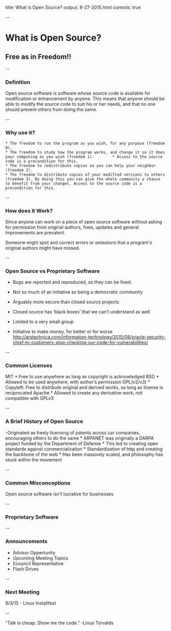 title: What is Open Source?
output: 8-27-2015.html
controls: true

--

# What is Open Source?
## Free as in Freedom!!

--

### Definition

Open source software is software whose source code is available for modification or enhancement by anyone. This means that anyone should be able to modify the source code to suit his or her needs, and that no one should prevent others from doing the same.

--

### Why use it?


    * The freedom to run the program as you wish, for any purpose (freedom 0).
    * The freedom to study how the program works, and change it so it does your computing as you wish (freedom 1).        * Access to the source code is a precondition for this.
    * The freedom to redistribute copies so you can help your neighbor (freedom 2).
    * The freedom to distribute copies of your modified versions to others (freedom 3). By doing this you can give the whole community a chance to benefit from your changes. Access to the source code is a precondition for this.


--

### How does it Work?

Since anyone can work on a piece of open source software without asking for permission from original authors, fixes, updates and general improvements are prevalent.

Someone might spot and correct errors or omissions that a program's original authors might have missed.

--
### Open Source vs Proprietary Software
* Bugs are reported and reproduced, so they can be fixed.
* Not so much of an initiative as being a democratic community
* Arguably more secure than closed source projects

* Closed source has ‘black boxes’ that we can’t understand as well
* Limited to a very small group
* Initiative to make money, for better or for worse
http://arstechnica.com/information-technology/2015/08/oracle-security-chief-to-customers-stop-checking-our-code-for-vulnerabilities/

--
### Common Licenses
MIT
    * Free to use anywhere as long as copyright is acknowledged
BSD
    * Allowed to be used anywhere, with author’s permission
GPL(v2/v3)
    * Copyleft: Free to distribute original and derived works, so long as license is reciprocated 
Apache
    * Allowed to create any derivative work, not compatible with GPLv3


--
### A Brief History of Open Source

-Originated as freely licensing of patents across car companies, encouraging others to do the same
    * ARPANET was originally a DARPA project funded by the Department of Defense
    * This led to creating open standards against commercialization
    * Standardization of http and creating the backbone of the web
    * Has been massively scaled, and philosophy has stuck within the movement

--

### Common Misconceptions

Open source software isn't lucrative for businesses

 <!-- find that charging users money for software services and support (rather than for the software itself) is more lucrative. This way, their software remains free of charge and they make money helping others install, use, and troubleshoot it. -->

--

### Proprietary Software

<!--software  source code that cannot be modified by anyone but the person, team, or organization who created it and maintains exclusive control over it. This kind of software is frequently called "proprietary software" or "closed source" software, because its source code is the property of its original authors, who are the only ones legally allowed to copy or modify it. Microsoft Word and Adobe Photoshop are examples of proprietary software. In order to use proprietary software, computer users must agree (usually by signing a license displayed the first time they run this software) that they will not do anything with the software that the software's authors have not expressly permitted.-->

--

### Announcements

* Advisor Oppertunity
* Upcoming Meeting Topics
* Ecouncil Representative
* Flash Drives

--

### Next Meeting

9/3/15 - Linux Installfest

--

<!-- "Open source is not only free as in lunch, but also free as in speech" -->

"Talk is cheap. Show me the code." -Linus Torvalds
